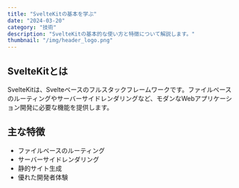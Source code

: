```yaml
---
title: "SvelteKitの基本を学ぶ"
date: "2024-03-20"
category: "技術"
description: "SvelteKitの基本的な使い方と特徴について解説します。"
thumbnail: "/img/header_logo.png"
---
```


## SvelteKitとは

SvelteKitは、Svelteベースのフルスタックフレームワークです。ファイルベースのルーティングやサーバーサイドレンダリングなど、モダンなWebアプリケーション開発に必要な機能を提供します。

## 主な特徴

- ファイルベースのルーティング
- サーバーサイドレンダリング
- 静的サイト生成
- 優れた開発者体験 